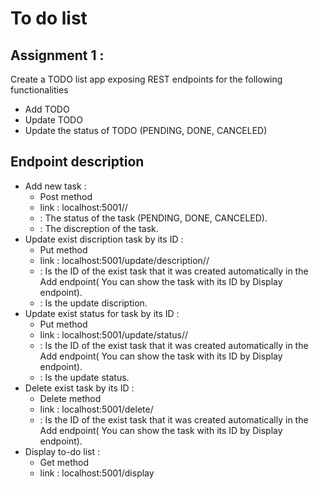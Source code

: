 # To do list
## Assignment 1 : 
Create a TODO list app exposing REST endpoints for the following functionalities
- Add TODO
- Update TODO
- Update the status of TODO (PENDING, DONE, CANCELED)

## Endpoint description
- Add new task : 
  - Post method
  - link : localhost:5001/<status>/<description>
  - <status> : The status of the task (PENDING, DONE, CANCELED).
  - <description> : The discreption of the task.
- Update exist discription task by its ID :
  - Put method
  - link : localhost:5001/update/description/<id>/<updateTask>
  - <id> : Is the ID of the exist task that it was created automatically in the Add endpoint( You can show the task with its ID by Display endpoint).
  - <updateTask> : Is the update discription.
- Update exist status for task by its ID :
  - Put method
  - link : localhost:5001/update/status/<id>/<updateTask>
  - <id> : Is the ID of the exist task that it was created automatically in the Add endpoint( You can show the task with its ID by Display endpoint).
  - <updateTask> : Is the update status.
- Delete exist task by its ID :
  - Delete method
  - link : localhost:5001/delete/<id>
  - <id> : Is the ID of the exist task that it was created automatically in the Add endpoint( You can show the task with its ID by Display endpoint).
- Display to-do list :
  - Get method
  - link : localhost:5001/display